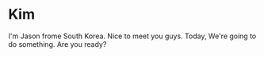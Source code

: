 # Kim
I'm Jason frome South Korea. Nice to meet you guys.
Today, We're going to do something. Are you ready?

